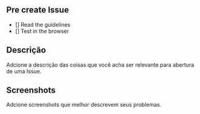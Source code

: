 ## Pre create Issue

- [] Read the guidelines
- [] Test in the browser


## Descrição

Adcione a descrição das coisas que você acha ser relevante para abertura de uma Issue.

## Screenshots

Adcione screenshots que melhor descrevem seus problemas.

